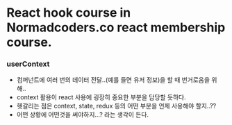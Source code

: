# React hook course in Normadcoders.co react membership course.

### userContext

- 컴퍼넌트에 여러 번의 데이터 전달..(예를 들면 유저 정보)을 할 때 번거로움을 위해..
- context 활용이 react 사용에 굉장히 중요한 부분을 담당할 듯하다.
- 헷갈리는 점은 context, state, redux 등의 어떤 부분을 언제 사용해야 할지..??
- 어떤 상황에 어떤것을 써야하지...? 라는 생각이 든다.
